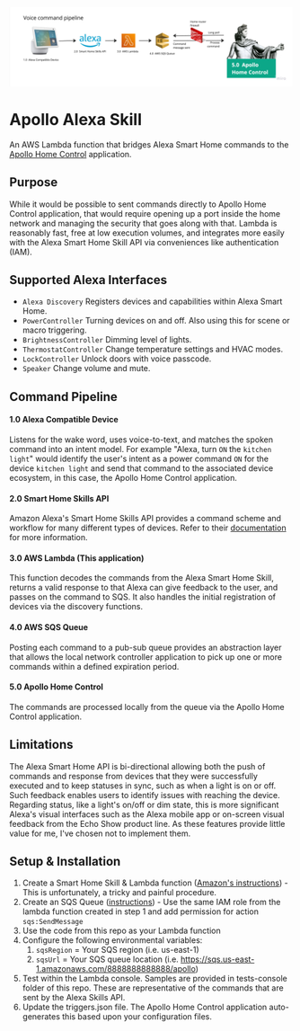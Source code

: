 ![Voice command pipeline](https://github.com/raypp2/Apollo-Home-Control/blob/27955635e82408807c428b5579908bc84e923690/documentation/images/voiceDiagram.jpeg?raw=true)

# Apollo Alexa Skill

An AWS Lambda function that bridges Alexa Smart Home commands to the [Apollo Home Control](https://github.com/raypp2/Apollo-Home-Control) application.

## Purpose
While it would be possible to sent commands directly to Apollo Home Control application, that would require opening up a port inside the home network and managing the security that goes along with that. Lambda is reasonably fast, free at low execution volumes, and integrates more easily with the Alexa Smart Home Skill API via conveniences like authentication (IAM).


## Supported Alexa Interfaces

- `Alexa Discovery` Registers devices and capabilities within Alexa Smart Home.
- `PowerController` Turning devices on and off. Also using this for scene or macro triggering.
- `BrightnessController` Dimming level of lights.
- `ThermostatController` Change temperature settings and HVAC modes.
- `LockController` Unlock doors with voice passcode.
- `Speaker` Change volume and mute.

## Command Pipeline

#### 1.0 Alexa Compatible Device
Listens for the wake word, uses voice-to-text, and matches the spoken command into an intent model. For example "Alexa, turn `ON` the `kitchen light`" would identify the user's intent as a power command `ON` for the device `kitchen light` and send that command to the associated device ecosystem, in this case, the Apollo Home Control application.

#### 2.0 Smart Home Skills API 
Amazon Alexa's Smart Home Skills API provides a command scheme and workflow for many different types of devices. Refer to their [documentation](https://developer.amazon.com/en-US/docs/alexa/smarthome/understand-the-smart-home-skill-api.html) for more information.

#### 3.0 AWS Lambda (This application)
This function decodes the commands from the Alexa Smart Home Skill, returns a valid response to that Alexa can give feedback to the user, and passes on the command to SQS. It also handles the initial registration of devices via the discovery functions.

#### 4.0 AWS SQS Queue
Posting each command to a pub-sub queue provides an abstraction layer that allows the local network controller application to pick up one or more commands within a defined expiration period. 

#### 5.0 Apollo Home Control
The commands are processed locally from the queue via the Apollo Home Control application.

## Limitations
The Alexa Smart Home API is bi-directional allowing both the push of commands and response from devices that they were successfully executed and to keep statuses in sync, such as when a light is on or off. Such feedback enables users to identify issues with reaching the device. Regarding status, like a light's on/off or dim state, this is more significant Alexa's visual interfaces such as the Alexa mobile app or on-screen visual feedback from the Echo Show product line. As these features provide little value for me, I've chosen not to implement them. 


## Setup & Installation

1) Create a Smart Home Skill & Lambda function ([Amazon's instructions](https://developer.amazon.com/en-US/docs/alexa/smarthome/create-skill-tutorial.html)) - This is unfortunately, a tricky and painful procedure. 
2) Create an SQS Queue ([instructions](https://docs.aws.amazon.com/AWSSimpleQueueService/latest/SQSDeveloperGuide/step-create-queue.html)) - Use the same IAM role from the lambda function created in step 1 and add permission for action `sqs:SendMessage`
3) Use the code from this repo as your Lambda function
4) Configure the following environmental variables: 
   1) `sqsRegion` = Your SQS region (i.e. us-east-1)
   2) `sqsUrl` = Your SQS queue location (i.e. https://sqs.us-east-1.amazonaws.com/8888888888888/apollo)
5) Test within the Lambda console. Samples are provided in tests-console folder of this repo. These are representative of the commands that are sent by the Alexa Skills API.
6) Update the triggers.json file. The Apollo Home Control application auto-generates this based upon your configuration files.